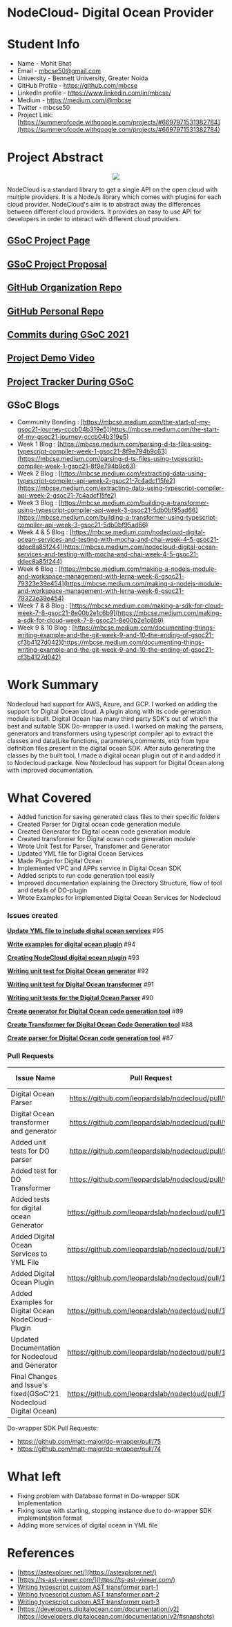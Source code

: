 # NodeCloud- Digital Ocean Provider

# Student Info
- Name - Mohit Bhat
- Email - mbcse50@gmail.com
- University - Bennett University, Greater Noida
- GitHub Profile - https://github.com/mbcse
- LinkedIn profile - https://www.linkedin.com/in/mbcse/
- Medium - https://medium.com/@mbcse
- Twitter - mbcse50
- Project Link: [https://summerofcode.withgoogle.com/projects/#6697971531382784](https://summerofcode.withgoogle.com/projects/#6697971531382784)

# Project Abstract

<p align="center">
  <img src="https://raw.githubusercontent.com/leopardslab/nodecloud/master/assets/logo.png" >
</p>

NodeCloud is a standard library to get a single API on the open cloud with multiple providers. It is a NodeJs library which comes with plugins for each cloud provider. NodeCloud's aim is to abstract away the differences between different cloud providers. It provides an easy to use API for developers in order to interact with different cloud providers.

## [GSoC Project Page](https://summerofcode.withgoogle.com/projects/#6697971531382784)

## [GSoC Project Proposal](https://drive.google.com/drive/folders/1bzz5N9iHhIqGMtVCpADBy7G_XWeQk7np?usp=sharing)

## [GitHub Organization Repo](https://github.com/leopardslab/nodecloud)

## [GitHub Personal Repo](https://github.com/mbcse/nodecloud)

## [Commits during GSoC 2021](https://github.com/leopardslab/nodecloud/commits?author=mbcse)

## [Project Demo Video](https://youtu.be/Sd0L4qY-unQ)

## [Project Tracker During GSoC](https://www.notion.so/Google-Summer-Of-Code-2021-7e6cccd75dbe433b983202a1d09d0240)

## GSoC Blogs

- Community Bonding : [https://mbcse.medium.com/the-start-of-my-gsoc21-journey-cccb04b319e5](https://mbcse.medium.com/the-start-of-my-gsoc21-journey-cccb04b319e5)
- Week 1 Blog : [https://mbcse.medium.com/parsing-d-ts-files-using-typescript-compiler-week-1-gsoc21-8f9e794b9c63](https://mbcse.medium.com/parsing-d-ts-files-using-typescript-compiler-week-1-gsoc21-8f9e794b9c63)
- Week 2 Blog : [https://mbcse.medium.com/extracting-data-using-typescript-compiler-api-week-2-gsoc21-7c4adcf15fe2](https://mbcse.medium.com/extracting-data-using-typescript-compiler-api-week-2-gsoc21-7c4adcf15fe2)
- Week 3 Blog : [https://mbcse.medium.com/building-a-transformer-using-typescript-compiler-api-week-3-gsoc21-5db0bf95ad66](https://mbcse.medium.com/building-a-transformer-using-typescript-compiler-api-week-3-gsoc21-5db0bf95ad66)
- Week 4 & 5 Blog : [https://mbcse.medium.com/nodecloud-digital-ocean-services-and-testing-with-mocha-and-chai-week-4-5-gsoc21-ddec8a85f244](https://mbcse.medium.com/nodecloud-digital-ocean-services-and-testing-with-mocha-and-chai-week-4-5-gsoc21-ddec8a85f244)
- Week 6 Blog : [https://mbcse.medium.com/making-a-nodejs-module-and-workspace-management-with-lerna-week-6-gsoc21-79323e39e454](https://mbcse.medium.com/making-a-nodejs-module-and-workspace-management-with-lerna-week-6-gsoc21-79323e39e454)
- Week 7 & 8 Blog : [https://mbcse.medium.com/making-a-sdk-for-cloud-week-7-8-gsoc21-8e00b2e1c6b9](https://mbcse.medium.com/making-a-sdk-for-cloud-week-7-8-gsoc21-8e00b2e1c6b9)
- Week 9 & 10 Blog : [https://mbcse.medium.com/documenting-things-writing-example-and-the-git-week-9-and-10-the-ending-of-gsoc21-cf3b4127d042](https://mbcse.medium.com/documenting-things-writing-example-and-the-git-week-9-and-10-the-ending-of-gsoc21-cf3b4127d042)

# Work Summary

Nodecloud had support for AWS, Azure, and GCP. I worked on adding the support for Digital Ocean cloud. A plugin along with its code generation module is built. Digital Ocean has many third party SDK's out of which the best and suitable SDK Do-wrapper is used. I worked on making the parsers, generators and transformers using typescript compiler api to extract the classes and data(Like functions, parameters,comments, etc) from type definition files present in the digital ocean SDK. After auto generating the classes by the built tool, I made a digital ocean plugin out of it and added it to Nodecloud package. Now Nodecloud has support for Digital Ocean along with improved documentation.

# What Covered
- Added function for saving generated class files to their specific folders
- Created Parser for Digital ocean code generation module
- Created Generator for Digital ocean code generation module
- Created transformer for Digital ocean code generation module
- Wrote Unit Test for Parser, Transfomer and Generator
- Updated YML file for Digital Ocean Services
- Made Plugin for Digital Ocean 
- Implemented VPC and APPs service in Digital Ocean SDK
- Added scripts to run code generation tool easily
- Improved documentation explaining the Directory Structure, flow of tool and details of DO-plugin
- Wrote Examples for implemented Digital Ocean Services for Nodecloud

### Issues created

**[Update YML file to include digital ocean services](https://github.com/leopardslab/nodecloud/issues/95)** #95

**[Write examples for digital ocean plugin](https://github.com/leopardslab/nodecloud/issues/94)** #94 

**[Creating NodeCloud digital ocean plugin](https://github.com/leopardslab/nodecloud/issues/93)** #93 

**[Writing unit test for Digital Ocean generator](https://github.com/leopardslab/nodecloud/issues/92)** #92

**[Writing unit test for Digital Ocean transformer](https://github.com/leopardslab/nodecloud/issues/91)** #91

**[Writing unit tests for the Digital Ocean Parser](https://github.com/leopardslab/nodecloud/issues/90)** #90

**[Create generator for Digital Ocean code generation tool](https://github.com/leopardslab/nodecloud/issues/89)** #89 

**[Create Transformer for Digital Ocean Code Generation tool](https://github.com/leopardslab/nodecloud/issues/88)** #88 

**[Create parser for Digital Ocean code generation tool](https://github.com/leopardslab/nodecloud/issues/87)** #87


### Pull Requests

| Issue Name   |      Pull Request    |  Linked Issue |
|----------|:-------------:|------:|
| Digital Ocean Parser|  https://github.com/leopardslab/nodecloud/pull/96 | [#87](https://github.com/leopardslab/nodecloud/issues/87) |
| Digital Ocean transformer and generator |   https://github.com/leopardslab/nodecloud/pull/97  |   [#88](https://github.com/leopardslab/nodecloud/issues/88) [#89](https://github.com/leopardslab/nodecloud/issues/89) |
| Added unit tests for DO parser | https://github.com/leopardslab/nodecloud/pull/98 |    [#90](https://github.com/leopardslab/nodecloud/issues/90) |
| Added test for DO Transformer |    https://github.com/leopardslab/nodecloud/pull/99  |   [#91](https://github.com/leopardslab/nodecloud/issues/91) |
| Added tests for digital ocean Generator | https://github.com/leopardslab/nodecloud/pull/100 |    [#92](https://github.com/leopardslab/nodecloud/issues/92) |
| Added Digital Ocean Services to YML File |    https://github.com/leopardslab/nodecloud/pull/101  |   [#95](https://github.com/leopardslab/nodecloud/issues/95)  |
| Added Digital Ocean Plugin |    https://github.com/leopardslab/nodecloud/pull/102  |   [#93](https://github.com/leopardslab/nodecloud/issues/93)  |
| Added Examples for Digital Ocean NodeCloud-Plugin | https://github.com/leopardslab/nodecloud/pull/106 |    [#94](https://github.com/leopardslab/nodecloud/issues/94) |
| Updated Documentation for Nodecloud and Generator |    https://github.com/leopardslab/nodecloud/pull/107   |    |
| Final Changes and Issue's fixed(GSoC'21 Nodecloud Digital Ocean) | https://github.com/leopardslab/nodecloud/pull/108|   |


Do-wrapper SDK Pull Requests:
- https://github.com/matt-major/do-wrapper/pull/75
- https://github.com/matt-major/do-wrapper/pull/74


# What left
- Fixing problem with Database format in Do-wrapper SDK Implementation 
- Fixing issue with starting, stopping instance due to do-wrapper SDK implementation format
- Adding more services of digital ocean in YML file

# References
- [https://astexplorer.net/](https://astexplorer.net/)
- [https://ts-ast-viewer.com/](https://ts-ast-viewer.com/)
- [Writing typescript custom AST transformer part-1](https://levelup.gitconnected.com/writing-typescript-custom-ast-transformer-part-1-7585d6916819)
- [Writing typescript custom AST transformer part-2](https://levelup.gitconnected.com/writing-typescript-custom-ast-transformer-part-2-5322c2b1660e)
- [Writing typescript custom AST transformer part-3](https://levelup.gitconnected.com/writing-typescript-custom-ast-transformer-part-3-93b6238ae21f)
- [https://developers.digitalocean.com/documentation/v2](https://developers.digitalocean.com/documentation/v2/#snapshots)